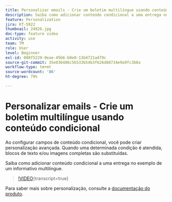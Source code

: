 ```yaml
---
title: Personalizar emails - Crie um boletim multilíngue usando conteúdo condicional
description: Saiba como adicionar conteúdo condicional a uma entrega no exemplo de um informativo multilingue.
feature: Personalization
jira: KT-5922
thumbnail: 24926.jpg
doc-type: feature video
activity: use
team: TM
role: User
level: Beginner
exl-id: 080f5229-9eae-45b6-b0e0-13b4721ad79c
source-git-commit: 35e036486c5b533b54b3f626d88734e9a9fc3b8a
workflow-type: tm+mt
source-wordcount: '86'
ht-degree: 79%

---
```


# Personalizar emails - Crie um boletim multilíngue usando conteúdo condicional

Ao configurar campos de conteúdo condicional, você pode criar personalização avançada. Quando uma determinada condição é atendida, blocos de texto e/ou imagens completas são substituídas.

Saiba como adicionar conteúdo condicional a uma entrega no exemplo de um informativo multilingue.

>[!VIDEO](https://video.tv.adobe.com/v/24926?quality=12&learn=on){transcript=true}

Para saber mais sobre personalização, consulte a [documentação do produto](https://experienceleague.adobe.com/docs/campaign-classic/using/sending-messages/personalizing-deliveries/about-personalization.html?lang=pt-BR).
